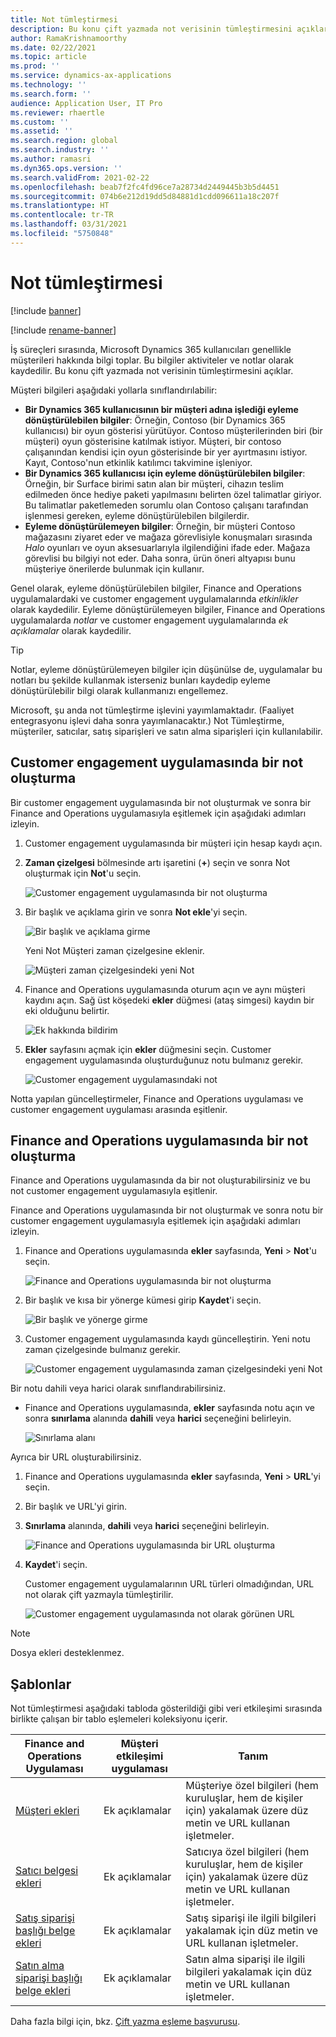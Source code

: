 ```yaml
---
title: Not tümleştirmesi
description: Bu konu çift yazmada not verisinin tümleştirmesini açıklar.
author: RamaKrishnamoorthy
ms.date: 02/22/2021
ms.topic: article
ms.prod: ''
ms.service: dynamics-ax-applications
ms.technology: ''
ms.search.form: ''
audience: Application User, IT Pro
ms.reviewer: rhaertle
ms.custom: ''
ms.assetid: ''
ms.search.region: global
ms.search.industry: ''
ms.author: ramasri
ms.dyn365.ops.version: ''
ms.search.validFrom: 2021-02-22
ms.openlocfilehash: beab7f2fc4fd96ce7a28734d2449445b3b5d4451
ms.sourcegitcommit: 074b6e212d19dd5d84881d1cdd096611a18c207f
ms.translationtype: HT
ms.contentlocale: tr-TR
ms.lasthandoff: 03/31/2021
ms.locfileid: "5750848"
---
```

# <a name="note-integration"></a>Not tümleştirmesi

[!include [banner](../../includes/banner.md)]

[!include [rename-banner](~/includes/cc-data-platform-banner.md)]

İş süreçleri sırasında, Microsoft Dynamics 365 kullanıcıları genellikle müşterileri hakkında bilgi toplar. Bu bilgiler aktiviteler ve notlar olarak kaydedilir. Bu konu çift yazmada not verisinin tümleştirmesini açıklar.

Müşteri bilgileri aşağıdaki yollarla sınıflandırılabilir:

+ **Bir Dynamics 365 kullanıcısının bir müşteri adına işlediği eyleme dönüştürülebilen bilgiler**: Örneğin, Contoso (bir Dynamics 365 kullanıcısı) bir oyun gösterisi yürütüyor. Contoso müşterilerinden biri (bir müşteri) oyun gösterisine katılmak istiyor. Müşteri, bir contoso çalışanından kendisi için oyun gösterisinde bir yer ayırtmasını istiyor. Kayıt, Contoso'nun etkinlik katılımcı takvimine işleniyor.
+ **Bir Dynamics 365 kullanıcısı için eyleme dönüştürülebilen bilgiler**: Örneğin, bir Surface birimi satın alan bir müşteri, cihazın teslim edilmeden önce hediye paketi yapılmasını belirten özel talimatlar giriyor. Bu talimatlar paketlemeden sorumlu olan Contoso çalışanı tarafından işlenmesi gereken, eyleme dönüştürülebilen bilgilerdir.
+ **Eyleme dönüştürülemeyen bilgiler**: Örneğin, bir müşteri Contoso mağazasını ziyaret eder ve mağaza görevlisiyle konuşmaları sırasında *Halo* oyunları ve oyun aksesuarlarıyla ilgilendiğini ifade eder. Mağaza görevlisi bu bilgiyi not eder. Daha sonra, ürün öneri altyapısı bunu müşteriye önerilerde bulunmak için kullanır.

Genel olarak, eyleme dönüştürülebilen bilgiler, Finance and Operations uygulamalardaki ve customer engagement uygulamalarında *etkinlikler* olarak kaydedilir. Eyleme dönüştürülemeyen bilgiler, Finance and Operations uygulamalarda *notlar* ve customer engagement uygulamalarında *ek açıklamalar* olarak kaydedilir.

> [!TIP]
> Notlar, eyleme dönüştürülemeyen bilgiler için düşünülse de, uygulamalar bu notları bu şekilde kullanmak isterseniz bunları kaydedip eyleme dönüştürülebilir bilgi olarak kullanmanızı engellemez.

Microsoft, şu anda not tümleştirme işlevini yayımlamaktadır. (Faaliyet entegrasyonu işlevi daha sonra yayımlanacaktır.) Not Tümleştirme, müşteriler, satıcılar, satış siparişleri ve satın alma siparişleri için kullanılabilir.

## <a name="create-a-note-in-a-customer-engagement-app"></a>Customer engagement uygulamasında bir not oluşturma

Bir customer engagement uygulamasında bir not oluşturmak ve sonra bir Finance and Operations uygulamasıyla eşitlemek için aşağıdaki adımları izleyin.

1. Customer engagement uygulamasında bir müşteri için hesap kaydı açın.
2. **Zaman çizelgesi** bölmesinde artı işaretini (**+**) seçin ve sonra Not oluşturmak için **Not**'u seçin.

    ![Customer engagement uygulamasında bir not oluşturma](media/notes-ce-1.png)

3. Bir başlık ve açıklama girin ve sonra **Not ekle**'yi seçin.

    ![Bir başlık ve açıklama girme](media/notes-ce-2.png)

    Yeni Not Müşteri zaman çizelgesine eklenir.

    ![Müşteri zaman çizelgesindeki yeni Not](media/notes-ce-3.png)

4. Finance and Operations uygulamasında oturum açın ve aynı müşteri kaydını açın. Sağ üst köşedeki **ekler** düğmesi (ataş simgesi) kaydın bir eki olduğunu belirtir.

    ![Ek hakkında bildirim](media/notes-ce-4.png)

5. **Ekler** sayfasını açmak için **ekler** düğmesini seçin. Customer engagement uygulamasında oluşturduğunuz notu bulmanız gerekir.

    ![Customer engagement uygulamasındaki not](media/notes-ce-5.png)

Notta yapılan güncelleştirmeler, Finance and Operations uygulaması ve customer engagement uygulaması arasında eşitlenir.

## <a name="create-a-note-in-a-finance-and-operations-app"></a>Finance and Operations uygulamasında bir not oluşturma

Finance and Operations uygulamasında da bir not oluşturabilirsiniz ve bu not customer engagement uygulamasıyla eşitlenir.

Finance and Operations uygulamasında bir not oluşturmak ve sonra notu bir customer engagement uygulamasıyla eşitlemek için aşağıdaki adımları izleyin.

1. Finance and Operations uygulamasında **ekler** sayfasında, **Yeni** \> **Not**'u seçin.

    ![Finance and Operations uygulamasında bir not oluşturma](media/notes-fo-1.png)

2. Bir başlık ve kısa bir yönerge kümesi girip **Kaydet**'i seçin.

    ![Bir başlık ve yönerge girme](media/notes-fo-2.png)

3. Customer engagement uygulamasında kaydı güncelleştirin. Yeni notu zaman çizelgesinde bulmanız gerekir.

    ![Customer engagement uygulamasında zaman çizelgesindeki yeni Not](media/notes-fo-3.png)

Bir notu dahili veya harici olarak sınıflandırabilirsiniz.

- Finance and Operations uygulamasında, **ekler** sayfasında notu açın ve sonra **sınırlama** alanında **dahili** veya **harici** seçeneğini belirleyin.

    ![Sınırlama alanı](media/notes-fo-4.png)

Ayrıca bir URL oluşturabilirsiniz.

1. Finance and Operations uygulamasında **ekler** sayfasında, **Yeni** \> **URL**'yi seçin.
2. Bir başlık ve URL'yi girin.
3. **Sınırlama** alanında, **dahili** veya **harici** seçeneğini belirleyin.

    ![Finance and Operations uygulamasında bir URL oluşturma](media/notes-fo-5.png)

4. **Kaydet**'i seçin.

    Customer engagement uygulamalarının URL türleri olmadığından, URL not olarak çift yazmayla tümleştirilir.

    ![Customer engagement uygulamasında not olarak görünen URL](media/notes-ce-6.png)

> [!NOTE]
> Dosya ekleri desteklenmez.

## <a name="templates"></a>Şablonlar

Not tümleştirmesi aşağıdaki tabloda gösterildiği gibi veri etkileşimi sırasında birlikte çalışan bir tablo eşlemeleri koleksiyonu içerir.

| Finance and Operations Uygulaması | Müşteri etkileşimi uygulaması | Tanım |
|----------------------------|-------------------------|-------------|
| [Müşteri ekleri](mapping-reference.md#230) | Ek açıklamalar | Müşteriye özel bilgileri (hem kuruluşlar, hem de kişiler için) yakalamak üzere düz metin ve URL kullanan işletmeler. |
| [Satıcı belgesi ekleri](mapping-reference.md#231) | Ek açıklamalar | Satıcıya özel bilgileri (hem kuruluşlar, hem de kişiler için) yakalamak üzere düz metin ve URL kullanan işletmeler. |
| [Satış siparişi başlığı belge ekleri](mapping-reference.md#229) | Ek açıklamalar | Satış siparişi ile ilgili bilgileri yakalamak için düz metin ve URL kullanan işletmeler. |
| [Satın alma siparişi başlığı belge ekleri](mapping-reference.md#232) | Ek açıklamalar | Satın alma siparişi ile ilgili bilgileri yakalamak için düz metin ve URL kullanan işletmeler. |

Daha fazla bilgi için, bkz. [Çift yazma eşleme başvurusu](mapping-reference.md).
